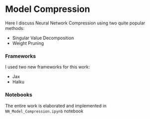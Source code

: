 # Model Compression
Here I discuss Neural Network Compression using two quite popular methods:
- Singular Value Decomposition
- Weight Pruning

### Frameworks
I used two new frameworks for this work:
- Jax
- Haiku

### Notebooks
The entire work is elaborated and implemented in `NN_Model_Compression.ipynb` notebook
